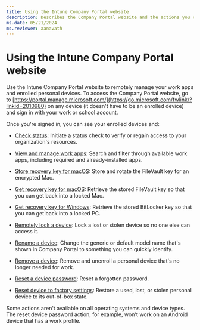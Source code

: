 ```yaml
---
title: Using the Intune Company Portal website
description: Describes the Company Portal website and the actions you can take on your enrolled personal devices.
ms.date: 05/21/2024
ms.reviewer: aanavath
---
```


# Using the Intune Company Portal website
Use the Intune Company Portal website to remotely manage your work apps and enrolled personal devices. To access the Company Portal website, go to [https://portal.manage.microsoft.com/](https://go.microsoft.com/fwlink/?linkid=2010980) on any device (it doesn't have to be an enrolled device) and sign in with your work or school account.

Once you're signed in, you can see your enrolled devices and:

* [Check status](check-status-company-portal-website.md): Initiate a status check to verify or regain access to your organization's resources.

* [View and manage work apps](manage-apps-cpweb.md): Search and filter through available work apps, including required and already-installed apps.

* [Store recovery key for macOS](store-recovery-key.md): Store and rotate the FileVault key for an encrypted Mac.

* [Get recovery key for macOS](get-recovery-key-cpweb.md): Retrieve the stored FileVault key so that you can get back into a locked Mac.

* [Get recovery key for Windows](get-recovery-key-windows.md): Retrieve the stored BitLocker key so that you can get back into a locked PC.

* [Remotely lock a device](remote-lock-your-device-cpwebsite.md): Lock a lost or stolen device so no one else can access it.

* [Rename a device](rename-your-device-cpwebsite.md): Change the generic or default model name that's shown in Company Portal to something you can quickly identify.

* [Remove a device](remove-your-device-cpwebsite.md): Remove and unenroll a personal device that's no longer needed for work.

* [Reset a device password](reset-your-passcode-cpwebsite.md): Reset a forgotten password.

* [Reset device to factory settings](reset-device-company-portal-website.md): Restore a used, lost, or stolen personal device to its out-of-box state.

Some actions aren't available on all operating systems and device types. The reset device password action, for example, won't work on an Android device that has a work profile.
